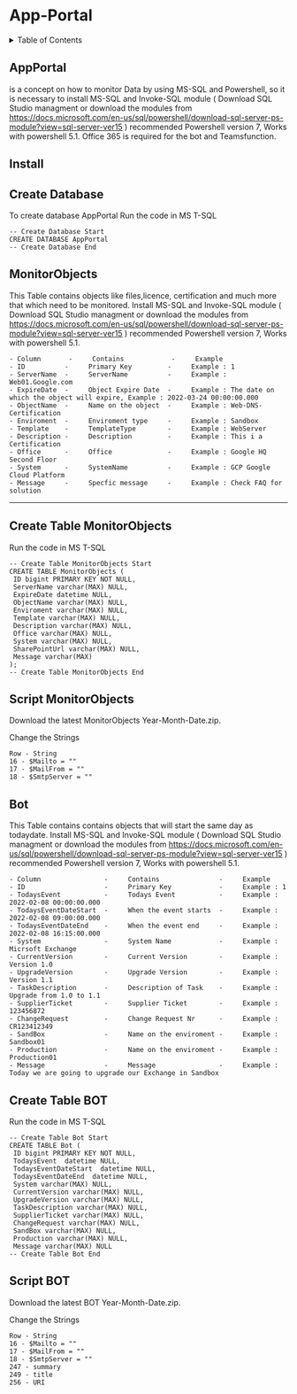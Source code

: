 # App-Portal




<!-- TABLE OF CONTENTS -->
<details>
  <summary>Table of Contents</summary>
  <ol>
    <li>
      <a href="#AppPortal">About The Project</a>
    </li>
    <li>
      <a href="#install">Install</a>
      <ul><li><a href="#create-database">Create Database</a></li></ul>
      <ul><li><a href="#monitorobjects">MonitorObjects</a></li></ul>
      <ul><li><a href="#bot">Bot</a></li></ul>
    <li><a href="#roadmap">Roadmap</a></li>
    <li><a href="#contributing">Contributing</a></li>
    <li><a href="#license">License</a></li>
    <li><a href="#contact">Contact</a></li>
    <li><a href="#acknowledgments">Acknowledgments</a></li>
  </ol>
</details>

<!-- APPPORTAL  -->
## AppPortal 
is a concept on how to monitor Data by using MS-SQL and Powershell, so it is necessary to install 
MS-SQL and Invoke-SQL module ( Download SQL Studio managment or download the modules from 
https://docs.microsoft.com/en-us/sql/powershell/download-sql-server-ps-module?view=sql-server-ver15 ) 
recommended Powershell version 7, Works with powershell 5.1.
Office 365 is required for the bot and Teamsfunction.

<!-- INSTALL -->
## Install 

<!-- DATABASE -->
## Create Database 
To create database AppPortal Run the code in MS T-SQL 

```
-- Create Database Start
CREATE DATABASE AppPortal
-- Create Database End
```

<!-- MONITOROBJECTS -->
## MonitorObjects
This Table contains objects like files,licence, certification and much more that which need to be monitored.
Install MS-SQL and Invoke-SQL module ( Download SQL Studio managment or download the modules from 
https://docs.microsoft.com/en-us/sql/powershell/download-sql-server-ps-module?view=sql-server-ver15 ) 
recommended Powershell version 7, Works with powershell 5.1.
```
- Column       -     Contains            -     Example
- ID          -     Primary Key         -     Example : 1
- ServerName  -     ServerName          -     Example : Web01.Google.com
- ExpireDate  -     Object Expire Date  -     Example : The date on which the object will expire, Example : 2022-03-24 00:00:00.000
- ObjectName  -     Name on the object  -     Example : Web-DNS-Certification
- Enviroment  -     Enviroment type     -     Example : Sandbox
- Template    -     TemplateType        -     Example : WebServer
- Description -     Description         -     Example : This i a Certification
- Office      -     Office              -     Example : Google HQ Second Floor
- System      -     SystemName          -     Example : GCP Google Cloud Platform
- Message     -     Specfic message     -     Example : Check FAQ for solution   
 ```
---------------------------------------------

## Create Table MonitorObjects
Run the code in MS T-SQL 
```
-- Create Table MonitorObjects Start
CREATE TABLE MonitorObjects (
 ID bigint PRIMARY KEY NOT NULL,
 ServerName varchar(MAX) NULL,
 ExpireDate datetime NULL,
 ObjectName varchar(MAX) NULL,
 Enviroment varchar(MAX) NULL,
 Template varchar(MAX) NULL,
 Description varchar(MAX) NULL,
 Office varchar(MAX) NULL,
 System varchar(MAX) NULL,
 SharePointUrl varchar(MAX) NULL,
 Message varchar(MAX)
);
-- Create Table MonitorObjects End
```

## Script MonitorObjects
Download the latest MonitorObjects Year-Month-Date.zip.
 
Change the Strings 

``` 
Row - String 
16 - $Mailto = "" 
17 - $MailFrom = "" 
18 - $SmtpServer = ""
```

<!-- BOT -->
## Bot
This Table contains contains objects that will start the same day as todaydate.
Install MS-SQL and Invoke-SQL module ( Download SQL Studio managment or download the modules from 
https://docs.microsoft.com/en-us/sql/powershell/download-sql-server-ps-module?view=sql-server-ver15 ) 
recommended Powershell version 7, Works with powershell 5.1.
```
- Column                -     Contains               -     Example
- ID                    -     Primary Key            -     Example : 1
- TodaysEvent           -     Todays Event           -     Example : 2022-02-08 00:00:00.000
- TodaysEventDateStart  -     When the event starts  -     Example : 2022-02-08 09:00:00.000
- TodaysEventDateEnd    -     When the event end     -     Example : 2022-02-08 16:15:00.000
- System                -     System Name            -     Example : Micrsoft Exchange
- CurrentVersion        -     Current Version        -     Example : Version 1.0
- UpgradeVersion        -     Upgrade Version        -     Example : Version 1.1
- TaskDescription       -     Description of Task    -     Example : Upgrade from 1.0 to 1.1
- SupplierTicket        -     Supplier Ticket        -     Example : 123456872
- ChangeRequest         -     Change Request Nr      -     Example : CR123412349
- SandBox               -     Name on the enviroment -     Example : Sandbox01
- Production            -     Name on the enviroment -     Example : Production01
- Message               -     Message                -     Example : Today we are going to upgrade our Exchange in Sandbox
 ```

## Create Table BOT
Run the code in MS T-SQL 
```
-- Create Table Bot Start
CREATE TABLE Bot (
 ID bigint PRIMARY KEY NOT NULL,
 TodaysEvent  datetime NULL,
 TodaysEventDateStart  datetime NULL,
 TodaysEventDateEnd  datetime NULL,
 System varchar(MAX) NULL,
 CurrentVersion varchar(MAX) NULL,
 UpgradeVersion varchar(MAX) NULL,
 TaskDescription varchar(MAX) NULL,
 SupplierTicket varchar(MAX) NULL,
 ChangeRequest varchar(MAX) NULL,
 SandBox varchar(MAX) NULL,
 Production varchar(MAX) NULL,
 Message varchar(MAX) NULL
-- Create Table Bot End
```

## Script BOT
Download the latest BOT Year-Month-Date.zip.
 
Change the Strings 

``` 
Row - String 
16 - $Mailto = "" 
17 - $MailFrom = "" 
18 - $SmtpServer = ""
247 - summary
249 - title
256 - URI
```
